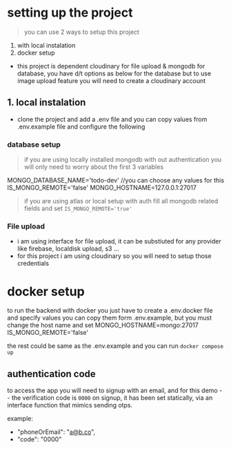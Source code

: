   
# setting up the project
> you can use 2 ways to setup this project
1. with local instalation
2. docker setup

- this project is dependent cloudinary for file upload & mongodb for database, you have d/t options as below for the database but to use image upload feature you will need to create a cloudinary account

## 1. local instalation

- clone the project and add a .env file and you can copy values from .env.example file and configure the following

### database setup

> if you are using locally installed mongodb with out authentication you will only need to worry about the first 3 variables
> 
MONGO_DATABASE_NAME='todo-dev' //you can choose any values for this
IS_MONGO_REMOTE='false'
MONGO_HOSTNAME=127.0.0.1:27017

> if you are using atlas or local setup with auth fill all mongodb related fields and set `IS_MONGO_REMOTE='true'`


### File upload

- i am using interface for file upload, it can be substiuted for any provider like firebase, localdisk upload, s3 ...
- for this project i am using cloudinary so you will need to setup those credentials



# docker setup

to run the backend with docker you just have to create a .env.docker file and specify values
you can copy them form .env.example, but you must change the host name and set 
MONGO_HOSTNAME=mongo:27017 
IS_MONGO_REMOTE='false'

the rest could be same as the .env.example
and you can run `docker compose up `




## authentication code

to access the app you will need to signup with an email, and for this demo 
-- the verification code is `0000` on signup, it has been set statically, via an interface function that mimics sending otps.

example:

- "phoneOrEmail": "<a@b.co>",
- "code": "0000"